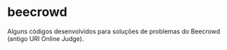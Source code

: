 # beecrowd
Alguns códigos desenvolvidos para soluções de problemas do Beecrowd (antigo URI Online Judge).
